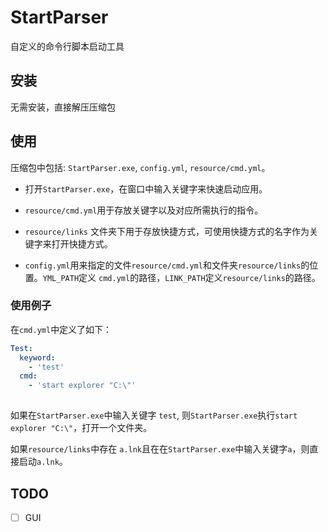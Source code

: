 # StartParser

自定义的命令行脚本启动工具

## 安装

无需安装，直接解压压缩包

## 使用

压缩包中包括: `StartParser.exe`, `config.yml`, `resource/cmd.yml`。

* 打开`StartParser.exe`，在窗口中输入关键字来快速启动应用。
* `resource/cmd.yml`用于存放关键字以及对应所需执行的指令。
* `resource/links` 文件夹下用于存放快捷方式，可使用快捷方式的名字作为关键字来打开快捷方式。

* `config.yml`用来指定的文件`resource/cmd.yml`和文件夹`resource/links`的位置。`YML_PATH`定义 `cmd.yml`的路径，`LINK_PATH`定义`resource/links`的路径。




### 使用例子

在`cmd.yml`中定义了如下：

```yaml
Test:
  keyword:
    - 'test'
  cmd:
    - 'start explorer "C:\"'
    
```



如果在`StartParser.exe`中输入关键字 `test`, 则`StartParser.exe`执行`start explorer "C:\"`，打开一个文件夹。

如果`resource/links`中存在 `a.lnk`且在在`StartParser.exe`中输入关键字`a`，则直接启动`a.lnk`。



## TODO

* [ ] GUI
